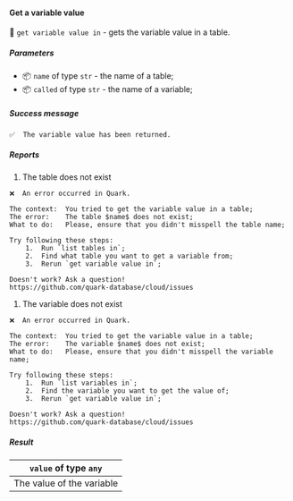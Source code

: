 #### Get a variable value

🔧 `get variable value in` - gets the variable value in a table.

##### Parameters

* 📦 `name` of type `str` - the name of a table;
* 📦 `called` of type `str` - the name of a variable;

<!-- or...
🚫 This instruction takes no parameters.
-->

##### Success message

```
✅  The variable value has been returned.
```

##### Reports

1. The table does not exist
```
❌  An error occurred in Quark.

The context:  You tried to get the variable value in a table;
The error:    The table $name$ does not exist;
What to do:   Please, ensure that you didn't misspell the table name;

Try following these steps:
    1.  Run `list tables in`;
    2.  Find what table you want to get a variable from;
    3.  Rerun `get variable value in`;

Doesn't work? Ask a question!
https://github.com/quark-database/cloud/issues
```

1. The variable does not exist
```
❌  An error occurred in Quark.

The context:  You tried to get the variable value in a table;
The error:    The variable $name$ does not exist;
What to do:   Please, ensure that you didn't misspell the variable name;

Try following these steps:
    1.  Run `list variables in`;
    2.  Find the variable you want to get the value of;
    3.  Rerun `get variable value in`;

Doesn't work? Ask a question!
https://github.com/quark-database/cloud/issues
```

##### Result

|   `value` of type `any`   |
| :-----------------------: |
| The value of the variable |

<!-- or...
🚫 This instruction returns no result.
-->